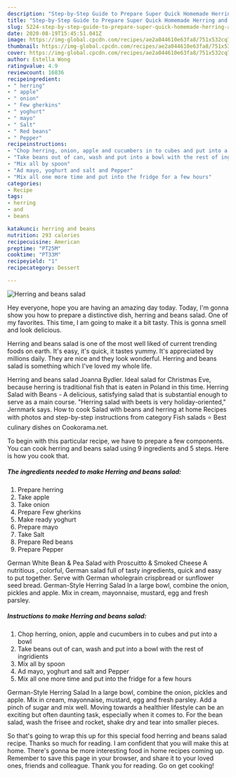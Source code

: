 ```yaml
---
description: "Step-by-Step Guide to Prepare Super Quick Homemade Herring and beans salad"
title: "Step-by-Step Guide to Prepare Super Quick Homemade Herring and beans salad"
slug: 5224-step-by-step-guide-to-prepare-super-quick-homemade-herring-and-beans-salad
date: 2020-08-19T15:45:51.041Z
image: https://img-global.cpcdn.com/recipes/ae2a044610e63fa8/751x532cq70/herring-and-beans-salad-recipe-main-photo.jpg
thumbnail: https://img-global.cpcdn.com/recipes/ae2a044610e63fa8/751x532cq70/herring-and-beans-salad-recipe-main-photo.jpg
cover: https://img-global.cpcdn.com/recipes/ae2a044610e63fa8/751x532cq70/herring-and-beans-salad-recipe-main-photo.jpg
author: Estella Wong
ratingvalue: 4.9
reviewcount: 16836
recipeingredient:
- " herring"
- " apple"
- " onion"
- " Few gherkins"
- " yoghurt"
- " mayo"
- " Salt"
- " Red beans"
- " Pepper"
recipeinstructions:
- "Chop herring, onion, apple and cucumbers in to cubes and put into a bowl"
- "Take beans out of can, wash and put into a bowl with the rest of ingridients"
- "Mix all by spoon"
- "Ad mayo, yoghurt and salt and Pepper"
- "Mix all one more time and put into the fridge for a few hours"
categories:
- Recipe
tags:
- herring
- and
- beans

katakunci: herring and beans 
nutrition: 293 calories
recipecuisine: American
preptime: "PT25M"
cooktime: "PT33M"
recipeyield: "1"
recipecategory: Dessert

---
```



![Herring and beans salad](https://img-global.cpcdn.com/recipes/ae2a044610e63fa8/751x532cq70/herring-and-beans-salad-recipe-main-photo.jpg)

Hey everyone, hope you are having an amazing day today. Today, I'm gonna show you how to prepare a distinctive dish, herring and beans salad. One of my favorites. This time, I am going to make it a bit tasty. This is gonna smell and look delicious.

Herring and beans salad is one of the most well liked of current trending foods on earth. It's easy, it's quick, it tastes yummy. It's appreciated by millions daily. They are nice and they look wonderful. Herring and beans salad is something which I've loved my whole life.

Herring and beans salad Joanna Bydler. Ideal salad for Christmas Eve, because herring is traditional fish that is eaten in Poland in this time. Herring Salad with Beans - A delicious, satisfying salad that is substantial enough to serve as a main course. &#34;Herring salad with beets is very holiday-oriented,&#34; Jernmark says. How to cook Salad with beans and herring at home Recipes with photos and step-by-step instructions from category Fish salads ⭐ Best culinary dishes on Cookorama.net.


To begin with this particular recipe, we have to prepare a few components. You can cook herring and beans salad using 9 ingredients and 5 steps. Here is how you cook that.

<!--inarticleads1-->

##### The ingredients needed to make Herring and beans salad:

1. Prepare  herring
1. Take  apple
1. Take  onion
1. Prepare  Few gherkins
1. Make ready  yoghurt
1. Prepare  mayo
1. Take  Salt
1. Prepare  Red beans
1. Prepare  Pepper


German White Bean &amp; Pea Salad with Proscuitto &amp; Smoked Cheese A nutritious , colorful, German salad full of tasty ingredients, quick and easy to put together. Serve with German wholegrain crispbread or sunflower seed bread. German-Style Herring Salad In a large bowl, combine the onion, pickles and apple. Mix in cream, mayonnaise, mustard, egg and fresh parsley. 

<!--inarticleads2-->

##### Instructions to make Herring and beans salad:

1. Chop herring, onion, apple and cucumbers in to cubes and put into a bowl
1. Take beans out of can, wash and put into a bowl with the rest of ingridients
1. Mix all by spoon
1. Ad mayo, yoghurt and salt and Pepper
1. Mix all one more time and put into the fridge for a few hours


German-Style Herring Salad In a large bowl, combine the onion, pickles and apple. Mix in cream, mayonnaise, mustard, egg and fresh parsley. Add a pinch of sugar and mix well. Moving towards a healthier lifestyle can be an exciting but often daunting task, especially when it comes to. For the bean salad, wash the frisee and rocket, shake dry and tear into smaller pieces. 

So that's going to wrap this up for this special food herring and beans salad recipe. Thanks so much for reading. I am confident that you will make this at home. There's gonna be more interesting food in home recipes coming up. Remember to save this page in your browser, and share it to your loved ones, friends and colleague. Thank you for reading. Go on get cooking!

